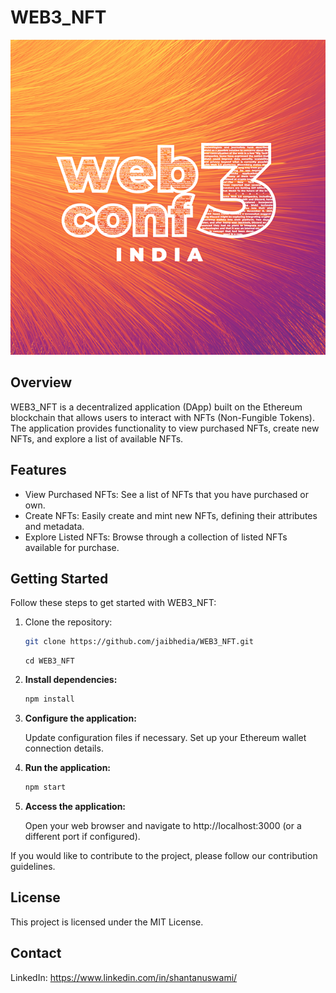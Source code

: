 # WEB3_NFT

![Project Logo](./src/frontend/components/market.png)

## Overview

WEB3_NFT is a decentralized application (DApp) built on the Ethereum blockchain that allows users to interact with NFTs (Non-Fungible Tokens). The application provides functionality to view purchased NFTs, create new NFTs, and explore a list of available NFTs.

## Features

- View Purchased NFTs: See a list of NFTs that you have purchased or own.
- Create NFTs: Easily create and mint new NFTs, defining their attributes and metadata.
- Explore Listed NFTs: Browse through a collection of listed NFTs available for purchase.

## Getting Started

Follow these steps to get started with WEB3_NFT:

1. Clone the repository:

   ```bash
   git clone https://github.com/jaibhedia/WEB3_NFT.git
   ```
   ```
   cd WEB3_NFT
   ```
2. **Install dependencies:**

   ```bash
   npm install
   ```
3. **Configure the application:**

   Update configuration files if necessary.
   Set up your Ethereum wallet connection details.

4. **Run the application:**

   ```bash
   npm start
   ```
   
5. **Access the application:**

   Open your web browser and navigate to http://localhost:3000 (or a different port if configured).


If you would like to contribute to the project, please follow our contribution guidelines.


## License
This project is licensed under the MIT License.

## Contact
LinkedIn: https://www.linkedin.com/in/shantanuswami/
